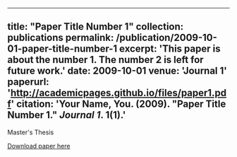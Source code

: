 <!-- ---
title: "Uncertainty Adaptation in Robot Perception and Learning"
collection: publications
permalink: /publications/master-thesis
excerpt: 'This is my Master's thesis'
date: 2017-12-11
venue: 'Computer Science Department, Carnegie Mellon University'
paperurl: 'http://pengjujin.github.io/files/thesis.pdf'
citation: 'Pengju Jin (2017). &quot; Uncertainty Adaptation in Robot Perception and Learning.'
--- -->
---
title: "Paper Title Number 1"
collection: publications
permalink: /publication/2009-10-01-paper-title-number-1
excerpt: 'This paper is about the number 1. The number 2 is left for future work.'
date: 2009-10-01
venue: 'Journal 1'
paperurl: 'http://academicpages.github.io/files/paper1.pdf'
citation: 'Your Name, You. (2009). &quot;Paper Title Number 1.&quot; <i>Journal 1</i>. 1(1).'
---

Master's Thesis

[Download paper here](http://pengjujin.github.io/files/thesis.pdf)
